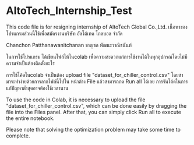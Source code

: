 # AltoTech_Internship_Test
This code file is for resigning internship of AltoTech Global Co.,Ltd.
เนื้อหาของโปรแกรมส่วนนี้ใช้เพื่อสมัครงานบริษัท อัลโต้เทค โกลบอล จำกัด

Chanchon Patthanawanitchanan
ชาญชล พัฒนะวาณิชนันท์

ในการใช้โปรแกรม ได้เขียนไฟล์ให้ในcolab เพื่อความสะดวกแก่การใช้งานได้ในทุกอุปกรณ์โดยไม่มีความจำเป็นต้องติดตั้งอะไร

การใช้โค้ดในcolab จำเป็นต้อง upload file "dataset_for_chiller_control.csv" โดยสามาระทำง่ายด้วยการลากไฟล์นี้ไปใน หน้าต่าง File แล้วสามารถกด Run all ได้เลย
การรันโค้ดในการแก้ปัญหาต่ำสุดอาจต้องใช้เวลานาน

To use the code in Colab, it is necessary to upload the file "dataset_for_chiller_control.csv", which can be done easily by dragging the file into the Files panel. After that, you can simply click Run all to execute the entire notebook.

Please note that solving the optimization problem may take some time to complete.
